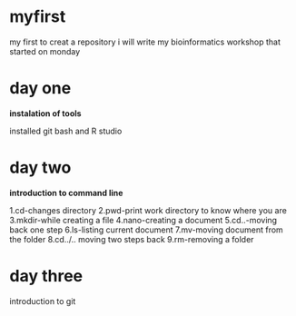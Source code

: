 # myfirst
my first to creat a repository
i will write my bioinformatics workshop that started on monday

# day one
**instalation of tools**

installed git bash and R studio

# day two
**introduction to command line**


1.cd-changes directory
2.pwd-print work directory to know where you are
3.mkdir-while creating a file
4.nano-creating a document
5.cd..-moving back one step
6.ls-listing current document
7.mv-moving document from the folder
8.cd../.. moving two steps back
9.rm-removing a folder

# day three

introduction to git

